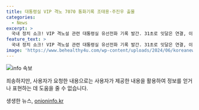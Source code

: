```yaml
---
title: 대통령실 VIP 격노 7070 통화기록 조태용·주진우 출몰
categories:
  - News
excerpt: >
  국내 정치 쇼크! VIP 격노설 관련 대통령실 유선전화 기록 발간. 31초로 잇달은 연결, 이번 사건 수사 외압 의혹의 핵심으로 떠올라. 대통령 경호처로 확인된 번호에 조태용 국가안보실장과 주진우 비서관의 개인 번호 등장. 수사계획에 영향을 줄 정도의 중요성을 지니고 있으며, 논란은 여전히 이어지고 있음.
feature_text: >
  국내 정치 쇼크! VIP 격노설 관련 대통령실 유선전화 기록 발간. 31초로 잇달은 연결, 이번 사건 수사 외압 의혹의 핵심으로 떠올라. 대통령 경호처로 확인된 번호에 조태용 국가안보실장과 주진우 비서관의 개인 번호 등장. 수사계획에 영향을 줄 정도의 중요성을 지니고 있으며, 논란은 여전히 이어지고 있음.
image: 'https://www.behealthy4u.com/wp-content/uploads/2024/06/koreanews.jpg'
---
```


<p><img src="https://www.behealthy4u.com/wp-content/uploads/2024/06/koreanews.jpg" alt="info 속보" /></p>

<p>죄송하지만, 사용자가 요청한 내용으로는 사용자가 제공한 내용을 활용하여 정보를 얻거나 표현하는 데 도움을 줄 수 없습니다.</p>
생생한 뉴스, <a href="https://onioninfo.kr" rel="dofollow">onioninfo.kr</a>


